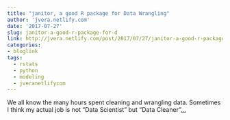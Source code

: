 ```yaml
---
title: "janitor, a good R package for Data Wrangling"
author: 'jvera.netlify.com'
date: '2017-07-27'
slug: janitor-a-good-r-package-for-d
link: http://jvera.netlify.com/post/2017/07/27/janitor-a-good-r-package-for-data-wrangling/
categories:
- bloglink
tags:
  - rstats
  - python
  - modeling
  - jveranetlifycom
---
```


We all know the many hours spent cleaning and wrangling data. Sometimes I think my actual job is not “Data Scientist” but “Data Cleaner”[... <i class="fas fa-external-link-alt"></i>](http://jvera.netlify.com/post/2017/07/27/janitor-a-good-r-package-for-data-wrangling/)


